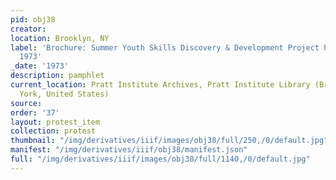 ```yaml
---
pid: obj38
creator: 
location: Brooklyn, NY
label: 'Brochure: Summer Youth Skills Discovery & Development Project Pratt Institute
  1973'
_date: '1973'
description: pamphlet
current_location: Pratt Institute Archives, Pratt Institute Library (Brooklyn, New
  York, United States)
source: 
order: '37'
layout: protest_item
collection: protest
thumbnail: "/img/derivatives/iiif/images/obj38/full/250,/0/default.jpg"
manifest: "/img/derivatives/iiif/obj38/manifest.json"
full: "/img/derivatives/iiif/images/obj38/full/1140,/0/default.jpg"
---
```

